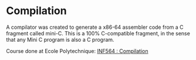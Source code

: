 # Compilation

A compilator was created to generate a x86-64 assembler code from a C fragment called mini-C. This is a 100% C-compatible fragment, in the sense that any Mini C program is also a C program.

Course done at Ecole Polytechnique: [INF564 : Compilation](https://www.enseignement.polytechnique.fr/informatique/INF564/)
